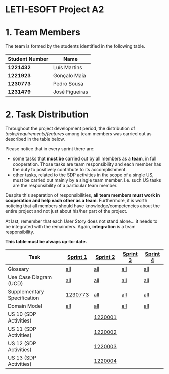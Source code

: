 # LETI-ESOFT Project A2

# 1. Team Members

The team is formed by the students identified in the following table. 

| Student Number	 | Name           |
|-----------------|----------------|
| **1221432**     | Luís Martins   |
| **1221923**     | Gonçalo Maia   |
| **1230773**     | Pedro Sousa    |
| **1231479**     | José Figueiras |


# 2. Task Distribution ###

Throughout the project development period, the distribution of _tasks/requirements/features_ among team members was carried out as described in the table below.

Please notice that in every sprint there are:

- some tasks that **must be** carried out by all members as a **team**, in full cooperation. Those tasks are team responsibility and each member has the duty to positively contribute to its accomplishment.
- other tasks, related to the SDP activities in the scope of a single US, must be carried out mainly by a single team member. I.e. such US tasks are the responsibility of a particular team member.

Despite this separation of responsibilities, **all team members must work in cooperation and help each other as a team**.
Furthermore, it is worth noticing that all members should have knowledge/competencies about the entire project and not just about his/her part of the project.

At last, remember that each User Story does not stand alone... it needs to be integrated with the remainders. Again, **integration** is a team responsibility.

**This table must be always up-to-date.**

| Task                        | [Sprint 1](Sprint1/README.md)                | [Sprint 2](Sprint2/README.md)               | [Sprint 3](Sprint3/README.md)               | [Sprint 4](Sprint4/README.md)               |
|-----------------------------|----------------------------------------------|---------------------------------------------|---------------------------------------------|---------------------------------------------|
| Glossary                    | [all](Sprint1/Global_Artifacts/Glossary.md)  | [all](Sprint2/Global_Artifacts/Glossary.md) | [all](Sprint3/Global_Artifacts/Glossary.md) | [all](Sprint4/Global_Artifacts/Glossary.md) |
| Use Case Diagram (UCD)      | [all](Sprint1/Global_Artifacts/UCD.md)       | [all](Sprint2/Global_Artifacts/UCD.md)      | [all](Sprint3/Global_Artifacts/UCD.md)      | [all](Sprint4/Global_Artifacts/UCD.md)      |
| Supplementary Specification | [1230773](Sprint1/Global_Artifacts/FURPS.md) | [all](Sprint2/Global_Artifacts/FURPS.md)    | [all](Sprint3/Global_Artifacts/FURPS.md)    | [all](Sprint4/Global_Artifacts/FURPS.md)    |
| Domain Model                | [all](Sprint1/Global_Artifacts/DM.md)        | [all](Sprint2/Global_Artifacts/DM.md)       | [all](Sprint3/Global_Artifacts/DM.md)       | [all](Sprint4/Global_Artifacts/DM.md)       |
| US 10 (SDP Activities)      |                                              | [1220001](Sprint2/US10/US10.md)             |                                             |                                             |
| US 11 (SDP Activities)      |                                              | [1220002](Sprint2/US11/US11.md)             |                                             |                                             |
| US 12 (SDP Activities)      |                                              | [1220003](Sprint2/US12/US12.md)             |                                             |                                             |
| US 13 (SDP Activities)      |                                              | [1220004](Sprint2/US13/US13.md)             |                                             |                                             |


